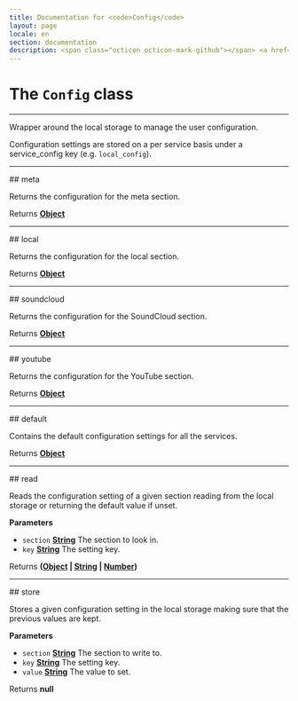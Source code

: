 ```yaml
---
title: Documentation for <code>Config</code>
layout: page
locale: en
section: documentation
description: <span class="octicon octicon-mark-github"></span> <a href="https://github.com/daplayer/daplayer/tree/master/app/config.js">See the app/config.js file on GitHub</a>
---
```

# The `Config` class
<hr>

Wrapper around the local storage to manage the user
configuration.

Configuration settings are stored on a per service
basis under a service_config key (e.g. `local_config`).

<hr>
## meta

Returns the configuration for the meta section.

Returns **[Object](https://developer.mozilla.org/en-US/docs/Web/JavaScript/Reference/Global_Objects/Object)** 

<hr>
## local

Returns the configuration for the local section.

Returns **[Object](https://developer.mozilla.org/en-US/docs/Web/JavaScript/Reference/Global_Objects/Object)** 

<hr>
## soundcloud

Returns the configuration for the SoundCloud section.

Returns **[Object](https://developer.mozilla.org/en-US/docs/Web/JavaScript/Reference/Global_Objects/Object)** 

<hr>
## youtube

Returns the configuration for the YouTube section.

Returns **[Object](https://developer.mozilla.org/en-US/docs/Web/JavaScript/Reference/Global_Objects/Object)** 

<hr>
## default

Contains the default configuration settings for all
the services.

Returns **[Object](https://developer.mozilla.org/en-US/docs/Web/JavaScript/Reference/Global_Objects/Object)** 

<hr>
## read

Reads the configuration setting of a given section reading
from the local storage or returning the default value if unset.

**Parameters**

-   `section` **[String](https://developer.mozilla.org/en-US/docs/Web/JavaScript/Reference/Global_Objects/String)** The section to look in.
-   `key` **[String](https://developer.mozilla.org/en-US/docs/Web/JavaScript/Reference/Global_Objects/String)** The setting key.

Returns **([Object](https://developer.mozilla.org/en-US/docs/Web/JavaScript/Reference/Global_Objects/Object) \| [String](https://developer.mozilla.org/en-US/docs/Web/JavaScript/Reference/Global_Objects/String) \| [Number](https://developer.mozilla.org/en-US/docs/Web/JavaScript/Reference/Global_Objects/Number))** 

<hr>
## store

Stores a given configuration setting in the local storage
making sure that the previous values are kept.

**Parameters**

-   `section` **[String](https://developer.mozilla.org/en-US/docs/Web/JavaScript/Reference/Global_Objects/String)** The section to write to.
-   `key` **[String](https://developer.mozilla.org/en-US/docs/Web/JavaScript/Reference/Global_Objects/String)** The setting key.
-   `value` **[String](https://developer.mozilla.org/en-US/docs/Web/JavaScript/Reference/Global_Objects/String)** The value to set.

Returns **null** 
